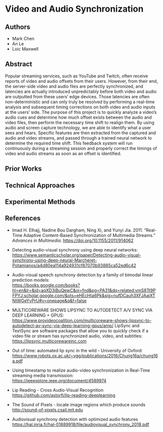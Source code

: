 # Video and Audio Synchronization

## Authors
- Mark Chen
- An Le
- Loic Maxwell

## Abstract
Popular streaming services, such as YouTube and Twitch, often receive reports of video and audio offsets from their users. However, from their end, the server-side video and audio files are perfectly synchronized, and latencies are actually introduced unpredictably before both video and audio are outputted from these users’ edge devices. Those latencies are often non-deterministic and can only truly be resolved by performing a real-time analysis and subsequent timing corrections on both video and audio inputs at the users’ side. The purpose of this project is to quickly analyze a video’s audio cues and determine how much offset exists between the audio and video files, then perform the necessary time shift to realign them. By using audio and screen capture technology, we are able to identify what a user sees and hears. Specific features are then extracted from the captured and audio and video streams, and passed through a trained neural network to determine the required time shift. This feedback system will run continuously during a streaming session and properly correct the timings of video and audio streams as soon as an offset is identified.

## Prior Works


## Technical Approaches


## Experimental Methods


## References
- Imad H. Elhajj, Nadine Bou Dargham, Ning Xi, and Yunyi Jia. 2011. “Real-Time Adaptive Content-Based Synchronization of Multimedia Streams.” *Advances in Multimedia*. https://doi.org/10.1155/2011/914062

- Detecting audio-visual synchrony using deep neural networks:\
https://www.semanticscholar.org/paper/Detecting-audio-visual-synchrony-using-deep-neural-Marcheret-Potamianos/a4d80ea114a924931cf87070b93885ca52ed6c42


- Audio-visual speech synchrony detection by a family of bimodal linear prediction models:\
https://books.google.com/books?hl=en&lr=&id=aqXD3iBuQewC&oi=fnd&pg=PA31&dq=related:vmS8Tt9PFPYJ:scholar.google.com/&ots=eHEcHta6Pk&sig=nufDCauh3XFJAaiXTNtWGeYvPrU#v=onepage&q&f=false


- MULTICOREWARE SHOWS LIPSYNC TO AUTODETECT A/V SYNC VIA DEEP LEARNING + GPUS:\
https://www.provideocoalition.com/multicoreware-shows-lipsync-to-autodetect-av-sync-via-deep-learning-gpus/amp/
LipSync and TextSync are software packages that allow you to quickly check if a video file or stream has synchronized audio, video, and subtitles:
https://lipsync.multicorewareinc.com


- Out of time: automated lip sync in the wild - University of Oxford:\
https://www.robots.ox.ac.uk/~vgg/publications/2016/Chung16a/chung16a.pdf


- Using timestamp to realize audio-video synchronization in Real-Time streaming media transmission:\
https://ieeexplore.ieee.org/document/4589974


- Lip Reading - Cross Audio-Visual Recognition
https://github.com/astorfi/lip-reading-deeplearning


- The Sound of Pixels -  locate image regions which produce sounds
http://sound-of-pixels.csail.mit.edu


- Audiovisual synchrony detection with optimized audio features
https://hal.inria.fr/hal-01889918/file/audiovisual_synchrony_2018.pdf

